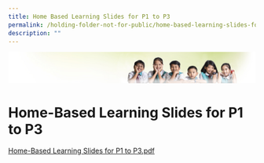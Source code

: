 ```yaml
---
title: Home Based Learning Slides for P1 to P3
permalink: /holding-folder-not-for-public/home-based-learning-slides-for-p1-to-p3/
description: ""
---
```

![](/images/Banner.jpg)

Home-Based Learning Slides for P1 to P3
=======================================

[Home-Based Learning Slides for P1 to P3.pdf](/files/Home-Based%20Learning%20Slides%20for%20P1%20to%20P3.pdf)